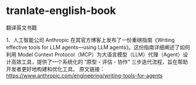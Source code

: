 # tranlate-english-book
翻译英文书籍

1、人工智能公司 Anthropic 在其官方博客上发布了一份重磅指南《Writing effective tools for LLM agents—using LLM agents》。这份指南详细阐述了如何利用 Model Context Protocol（MCP）为大语言模型（LLM）代理（Agent）设计高效工具，提供了一个系统化的 “原型 - 评估 - 协作” 三步迭代流程，旨在帮助开发者更好地构建和优化工具。
原文链接：https://www.anthropic.com/engineering/writing-tools-for-agents

